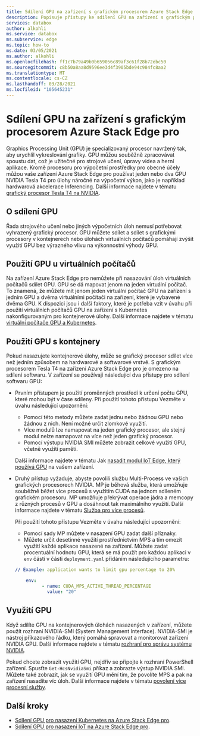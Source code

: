 ```yaml
---
title: Sdílení GPU na zařízení s grafickým procesorem Azure Stack Edge pro
description: Popisuje přístupy ke sdílení GPU na zařízení s grafickým procesorem Azure Stack Edge pro.
services: databox
author: alkohli
ms.service: databox
ms.subservice: edge
ms.topic: how-to
ms.date: 03/05/2021
ms.author: alkohli
ms.openlocfilehash: ff1c7b79a49b0b659056c89af3c61f28b72ebc50
ms.sourcegitcommit: c8b50a8aa8d9596ee3d4f3905bde94c984fc8aa2
ms.translationtype: MT
ms.contentlocale: cs-CZ
ms.lasthandoff: 03/28/2021
ms.locfileid: "105645231"
---
```

# <a name="gpu-sharing-on-your-azure-stack-edge-pro-gpu-device"></a>Sdílení GPU na zařízení s grafickým procesorem Azure Stack Edge pro

Graphics Processing Unit (GPU) je specializovaný procesor navržený tak, aby urychlil vykreslování grafiky. GPU můžou souběžně zpracovávat spoustu dat, což je užitečné pro strojové učení, úpravy videa a herní aplikace. Kromě procesoru pro výpočetní prostředky pro obecné účely můžou vaše zařízení Azure Stack Edge pro používat jeden nebo dva GPU NVIDIA Tesla T4 pro úlohy náročné na výpočetní výkon, jako je například hardwarová akcelerace Inferencing. Další informace najdete v tématu [grafický procesor Tesla T4 na NVIDIA](https://www.nvidia.com/en-us/data-center/tesla-t4/).


## <a name="about-gpu-sharing"></a>O sdílení GPU

Řada strojového učení nebo jiných výpočetních úloh nemusí potřebovat vyhrazený grafický procesor. GPU můžete sdílet a sdílet s grafickými procesory v kontejnerech nebo úlohách virtuálních počítačů pomáhají zvýšit využití GPU bez výrazného vlivu na výkonnostní výhody GPU.  

## <a name="using-gpu-with-vms"></a>Použití GPU u virtuálních počítačů

Na zařízení Azure Stack Edge pro nemůžete při nasazování úloh virtuálních počítačů sdílet GPU. GPU se dá mapovat jenom na jeden virtuální počítač. To znamená, že můžete mít jenom jeden virtuální počítač GPU na zařízení s jedním GPU a dvěma virtuálními počítači na zařízení, které je vybavené dvěma GPU. K dispozici jsou i další faktory, které je potřeba vzít v úvahu při použití virtuálních počítačů GPU na zařízení s Kubernetes nakonfigurovaným pro kontejnerové úlohy. Další informace najdete v tématu [virtuální počítače GPU a Kubernetes](azure-stack-edge-gpu-deploy-gpu-virtual-machine.md#gpu-vms-and-kubernetes).


## <a name="using-gpu-with-containers"></a>Použití GPU s kontejnery

Pokud nasazujete kontejnerové úlohy, může se grafický procesor sdílet více než jedním způsobem na hardwarové a softwarové vrstvě. S grafickým procesorem Tesla T4 na zařízení Azure Stack Edge pro je omezeno na sdílení softwaru. V zařízení se používají následující dva přístupy pro sdílení softwaru GPU: 

- Prvním přístupem je použití proměnných prostředí k určení počtu GPU, které mohou být v čase sdíleny. Při použití tohoto přístupu Vezměte v úvahu následující upozornění:

    - Pomocí této metody můžete zadat jednu nebo žádnou GPU nebo žádnou z nich. Není možné určit zlomkové využití.
    - Více modulů lze namapovat na jeden grafický procesor, ale stejný modul nelze namapovat na více než jeden grafický procesor.
    - Pomocí výstupu NVIDIA SMI můžete zobrazit celkové využití GPU, včetně využití paměti.
    
    Další informace najdete v tématu Jak [nasadit modul IoT Edge, který používá GPU](azure-stack-edge-gpu-configure-gpu-modules.md) na vašem zařízení.

- Druhý přístup vyžaduje, abyste povolili službu Multi-Process ve vašich grafických procesorech NVIDIA. MP je běhová služba, která umožňuje souběžně běžet více procesů s využitím CUDA na jednom sdíleném grafickém procesoru. MP umožňuje překrývat operace jádra a memcopy z různých procesů v GPU a dosáhnout tak maximálního využití. Další informace najdete v tématu [Služba pro více procesů](https://docs.nvidia.com/deploy/pdf/CUDA_Multi_Process_Service_Overview.pdf).

    Při použití tohoto přístupu Vezměte v úvahu následující upozornění:
    
    - Pomocí sady MP můžete v nasazení GPU zadat další příznaky.
    - Můžete určit desetinné využití prostřednictvím MPS a tím omezit využití každé aplikace nasazené na zařízení. Můžete zadat procentuální hodnotu GPU, která se má použít pro každou aplikaci v `env` části v části `deployment.yaml` přidáním následujícího parametru: 

    ```yml
    // Example: application wants to limit gpu percentage to 20%
    
        env:
              - name: CUDA_MPS_ACTIVE_THREAD_PERCENTAGE 
                value: "20"    
    ```

## <a name="gpu-utilization"></a>Využití GPU
 
Když sdílíte GPU na kontejnerových úlohách nasazených v zařízení, můžete použít rozhraní NVIDIA-SMI (System Management Interface). NVIDIA-SMI je nástroj příkazového řádku, který pomáhá spravovat a monitorovat zařízení NVIDIA GPU. Další informace najdete v tématu [rozhraní pro správu systému NVIDIA](https://developer.nvidia.com/nvidia-system-management-interface).

Pokud chcete zobrazit využití GPU, nejdřív se připojte k rozhraní PowerShell zařízení. Spusťte `Get-HcsNvidiaSmi` příkaz a zobrazte výstup NVIDIA SMI. Můžete také zobrazit, jak se využití GPU mění tím, že povolíte MPS a pak na zařízení nasadíte víc úloh. Další informace najdete v tématu [povolení více procesní služby](azure-stack-edge-gpu-connect-powershell-interface.md#enable-multi-process-service-mps).


## <a name="next-steps"></a>Další kroky

- [Sdílení GPU pro nasazení Kubernetes na Azure Stack Edge pro](azure-stack-edge-gpu-deploy-kubernetes-gpu-sharing.md).
- [Sdílení GPU pro nasazení IoT na Azure Stack Edge pro](azure-stack-edge-gpu-deploy-iot-edge-gpu-sharing.md).
